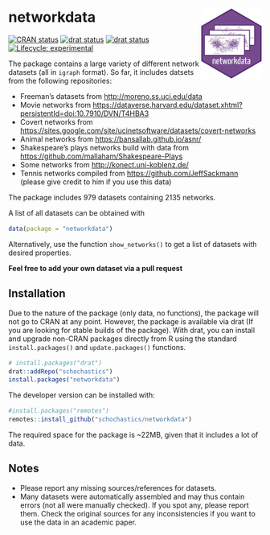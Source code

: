 
<!-- README.md is generated from README.Rmd. Please edit that file -->

# networkdata <img src="man/figures/logo.png" align="right"/>

<!-- badges: start -->

[![CRAN
status](https://www.r-pkg.org/badges/version/networkdata)](https://cran.r-project.org/package=networkdata)
[![drat
status](https://img.shields.io/badge/drat-0.1.0-red.svg)](https://github.com/schochastics/drat)
[![drat
status](https://img.shields.io/badge/networks-2135-green.svg)](https://github.com/schochastics/networkdata)
[![Lifecycle:
experimental](https://img.shields.io/badge/lifecycle-maturing-blue.svg)](https://www.tidyverse.org/lifecycle/#experimental)
<!-- badges: end -->

The package contains a large variety of different network datasets (all
in `igraph` format). So far, it includes datsets from the following
repositories:

  - Freeman’s datasets from <http://moreno.ss.uci.edu/data>
  - Movie networks from
    <https://dataverse.harvard.edu/dataset.xhtml?persistentId=doi:10.7910/DVN/T4HBA3>
  - Covert networks from
    <https://sites.google.com/site/ucinetsoftware/datasets/covert-networks>
  - Animal networks from <https://bansallab.github.io/asnr/>
  - Shakespeare’s plays networks build with data from
    <https://github.com/mallaham/Shakespeare-Plays>
  - Some networks from <http://konect.uni-koblenz.de/>
  - Tennis networks compiled from <https://github.com/JeffSackmann>
    (please give credit to him if you use this data)

The package includes 979 datasets containing 2135 networks.

A list of all datasets can be obtained with

``` r
data(package = "networkdata")
```

Alternatively, use the function `show_networks()` to get a list of
datasets with desired properties.

**Feel free to add your own dataset via a pull request**

## Installation

Due to the nature of the package (only data, no functions), the package
will not go to CRAN at any point. However, the package is available via
drat (If you are looking for stable builds of the package). With drat,
you can install and upgrade non-CRAN packages directly from R using the
standard `install.packages()` and `update.packages()` functions.

``` r
# install.packages("drat")
drat::addRepo("schochastics")
install.packages("networkdata")
```

The developer version can be installed with:

``` r
#install.packages("remotes")
remotes::install_github("schochastics/networkdata")
```

The required space for the package is ~22MB, given that it includes a
lot of data.

## Notes

  - Please report any missing sources/references for datasets.
  - Many datasets were automatically assembled and may thus contain
    errors (not all were manually checked). If you spot any, please
    report them. Check the original sources for any inconsistencies if
    you want to use the data in an academic paper.
